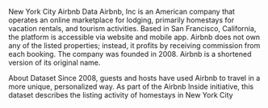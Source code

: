 New York City Airbnb Data
Airbnb, Inc is an American company that operates an online marketplace for lodging, primarily homestays for vacation rentals, and tourism activities. Based in San Francisco, California, the platform is accessible via website and mobile app. 
Airbnb does not own any of the listed properties; instead, it profits by receiving commission from each booking. The company was founded in 2008. Airbnb is a shortened version of its original name.

About Dataset
Since 2008, guests and hosts have used Airbnb to travel in a more unique, personalized way. As part of the Airbnb Inside initiative, this dataset describes the listing activity of homestays in New York City
